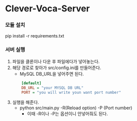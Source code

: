 # Clever-Voca-Server

### 모듈 설치
pip install -r requirements.txt

### 서버 실행
1. 파일을 클론이나 다운 후 파일에다가 넣어놓는다.
2. 해당 경로로 찾아가 src/config.ini를 만들어준다.
    - MySQL DB_URL을 넣어주면 된다.
    ```ini
        [default]
        DB_URL = "your MYSQL DB URL"
        PORT = "you will write youn want port number"
    ```
3. 실행을 해준다.
    - python src/main.py -R(Reload option) -P (Port number)
        - 이때 -R이나 -P는 옵션이니 안넣어줘도 된다.    
